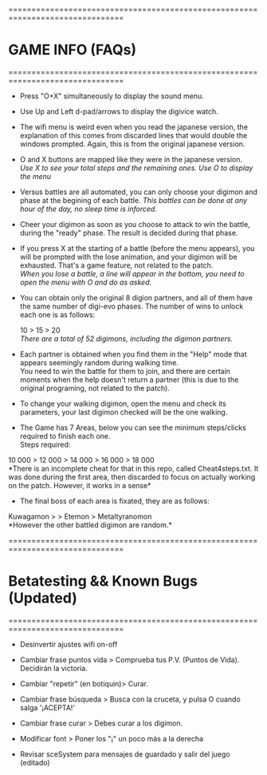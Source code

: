 ===============================================================================
#                                   GAME INFO (FAQs)
===============================================================================

- Press "O+X" simultaneously to display the sound menu.

- Use Up and Left d-pad/arrows to display the digivice watch.

- The wifi menu is weird even when you read the japanese version, the explanation of this comes from discarded lines 
that would double the windows prompted. Again, this is from the original japanese version.

- O and X buttons are mapped like they were in the japanese version.  
*Use X to see your total steps and the remaining ones. Use O to display the menu*

- Versus battles are all automated, you can only choose your digimon and phase at the begining of each battle.
*This battles can be done at any hour of the day, no sleep time is inforced.*

- Cheer your digimon as soon as you choose to attack to win the battle, during the "ready" phase. 
The result is decided during that phase.

- If you press X at the starting of a battle (before the menu appears), you will be prompted with the lose animation, 
and your digimon will be exhausted. That's a game feature, not related to the patch.  
*When you lose a battle, a line will appear in the bottom, you need to open the menu with O and do as asked.*

- You can obtain only the original 8 digion partners, and all of them have the same number of digi-evo phases. 
The number of wins to unlock each one is as follows:<summary> 10 > 15 > 20 </summary> 
*There are a total of 52 digimons, including the digimon partners.*

- Each partner is obtained when you find them in the "Help" mode that appears seemingly random during walking time.  
You need to win the battle for them to join, and there are certain moments when the help doesn't return a partner 
(this is due to the original programing, not related to the patch). 

- To change your walking digimon, open the menu and check its parameters, your last digimon checked will be the one 
walking.

- The Game has 7 Areas, below you can see the minimum steps/clicks required to finish each one.  
Steps required:  
<summary>10 000 > 12 000 > 14 000 > 16 000 > 18 000</summary>
*There is an incomplete cheat for that in this repo, called Cheat4steps.txt. It was done during the first area, then 
 discarded to focus on actually working on the patch. However, it works in a sense*

- The final boss of each area is fixated, they are as follows:  
<summary>Kuwagamon >  > Etemon > Metaltyranomon</summary>
*However the other battled digimon are random.*


===============================================================================
#                    Betatesting && Known Bugs (Updated)
===============================================================================

- Desinvertir ajustes wifi on-off

- Cambiar frase puntos vida > Comprueba tus P.V.  (Puntos de Vida). Decidirán la victoria.

- Cambiar "repetir" (en botiquin)> Curar.

- Cambiar frase búsqueda > Busca con la cruceta, y pulsa O cuando salga '¡ACEPTA!'

- Cambiar frase curar > Debes curar a los digimon.


- Modificar font > Poner los "¡" un poco más a la derecha

- Revisar sceSystem para mensajes de guardado y salir del juego (editado)
